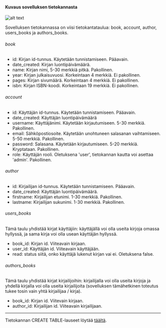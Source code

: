 #### Kuvaus sovelluksen tietokannasta

![alt text](https://github.com/riinaalisah/Kirjahylly/blob/master/documentation/kirjahylly-tietokantakaavio(1).png)


Sovelluksen tietokannassa on viisi tietokantataulua: book, account, author, users_books ja authors_books.

###### book
- id: Kirjan id-tunnus. Käytetään tunnistamiseen. Pääavain.
- date_created: Kirjan luontipäivämäärä.
- name: Kirjan nimi, 5-30 merkkiä pitkä. Pakollinen.
- year: Kirjan julkaisuvuosi. Korkeintaan 4 merkkiä. Ei pakollinen.
- pages: Kirjan sivumäärä. Korkeintaan 4 merkkiä. Ei pakollinen.
- isbn: Kirjan ISBN-koodi. Korkeintaan 19 merkkiä. Ei pakollinen.

###### account
- id: Käyttäjän id-tunnus. Käytetään tunnistamiseen. Pääavain.
- date_created: Käyttäjän luontipäivämäärä
- username: Käyttäjänimi. Käytetään kirjautumiseen. 5-30 merkkiä. Pakollinen.
- email: Sähköpostiosoite. Käytetään unohtuneen salasanan vaihtamiseen. 5-50 merkkiä. Pakollinen.
- password: Salasana. Käytetään kirjautumiseen. 5-20 merkkiä. Kryptataan. Pakollinen.
- role: Käyttäjän rooli. Oletuksena 'user', tietokannan kautta voi asettaa 'admin'. Pakollinen.

###### author
- id: Kirjailijan id-tunnus. Käytetään tunnistamiseen. Pääavain.
- date_created: Käyttäjän luontipäivämäärä.
- firstname: Kirjailijan etunimi. 1-30 merkkiä. Pakollinen.
- lastname: Kirjailijan sukunimi. 1-30 merkkiä. Pakollinen.

###### users_books

Tämä taulu yhdistää kirjat käyttäjiin: käyttäjällä voi olla useita kirjoja omassa hyllyssä, ja sama kirja voi olla usean käyttäjän hyllyssä.
- book_id: Kirjan id. Viiteavain kirjaan.
- user_id: Käyttäjän id. Viiteavain käyttäjään.
- read: status siitä, onko käyttäjä lukenut kirjan vai ei. Oletuksena false.

###### authors_books

Tämä taulu yhdistää kirjat kirjailijoihin: kirjailijalla voi olla useita kirjoja ja yhdellä kirjalla voi olla useita kirjailijoita (sovelluksen tämähetkinen toteutus tukee tosin vain yhtä kirjailijaa / kirja).
- book_id: Kirjan id. Viitevain kirjaan.
- author_id: Kirjailijan id. Viiteavain kirjailijaan.


---

Tietokannan CREATE TABLE-lauseet löytää [täältä].

[täältä]: https://github.com/riinaalisah/Kirjahylly/blob/master/documentation/create_table_lauseet
